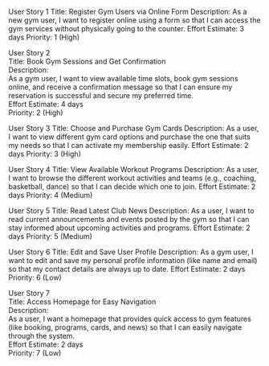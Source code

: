 User Story 1
Title: Register Gym Users via Online Form
Description:
As a new gym user, I want to register online using a form so that I can access the gym services without physically going to the counter.
Effort Estimate: 3 days
Priority: 1 (High)

User Story 2  
Title: Book Gym Sessions and Get Confirmation  
Description:  
As a gym user, I want to view available time slots, book gym sessions online, and receive a confirmation message so that I can ensure my reservation is successful and secure my preferred time.  
Effort Estimate: 4 days  
Priority: 2 (High)

User Story 3
Title: Choose and Purchase Gym Cards
Description:
As a user, I want to view different gym card options and purchase the one that suits my needs so that I can activate my membership easily.
Effort Estimate: 2 days
Priority: 3 (High)

User Story 4
Title: View Available Workout Programs
Description:
As a user, I want to browse the different workout activities and teams (e.g., coaching, basketball, dance) so that I can decide which one to join.
Effort Estimate: 2 days
Priority: 4 (Medium)

User Story 5
Title: Read Latest Club News
Description:
As a user, I want to read current announcements and events posted by the gym so that I can stay informed about upcoming activities and programs.
Effort Estimate: 2 days
Priority: 5 (Medium)

User Story 6
Title: Edit and Save User Profile
Description:
As a gym user, I want to edit and save my personal profile information (like name and email) so that my contact details are always up to date.
Effort Estimate: 2 days
Priority: 6 (Low)

User Story 7  
Title: Access Homepage for Easy Navigation  
Description:  
As a user, I want a homepage that provides quick access to gym features (like booking, programs, cards, and news) so that I can easily navigate through the system.  
Effort Estimate: 2 days  
Priority: 7 (Low)  
